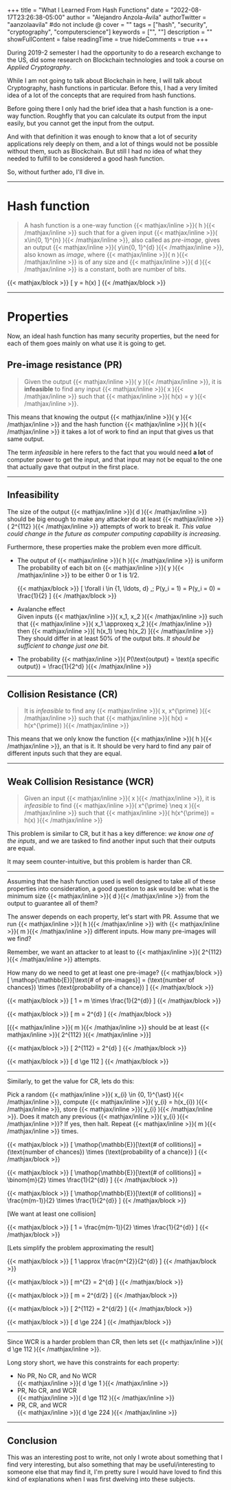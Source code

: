 +++
title = "What I Learned From Hash Functions"
date = "2022-08-17T23:26:38-05:00"
author = "Alejandro Anzola-Ávila"
authorTwitter = "aanzolaavila" #do not include @
cover = ""
tags = ["hash", "security", "cryptography", "computerscience"]
keywords = ["", ""]
description = ""
showFullContent = false
readingTime = true
hideComments = true
+++

During 2019-2 semester I had the opportunity to do a research exchange to the US, did some research on Blockchain technologies and took a course on *Applied Cryptography*.

While I am not going to talk about Blockchain in here, I will talk about Cryptography, hash functions in particular. Before this, I had a very limited idea of a lot of the concepts that are required from hash functions.

Before going there I only had the brief idea that a hash function is a one-way function. Roughfly that you can calculate its output from the input easily, but you cannot get the input from the output.

And with that definition it was enough to know that a lot of security applications rely deeply on them, and a lot of things would not be possible without them, such as Blockchain. But still I had no idea of what they needed to fulfill to be considered a good hash function.

So, without further ado, I'll dive in.

---

# Hash function
> A hash function is a one-way function {{< mathjax/inline >}}\( h \){{< /mathjax/inline >}} such that for a given input {{< mathjax/inline >}}\( x\in\{0, 1\}^{n} \){{< /mathjax/inline >}}, also called as *pre-image*, gives an output {{< mathjax/inline >}}\( y\in\{0, 1\}^{d} \){{< /mathjax/inline >}}, also known as *image*, where {{< mathjax/inline >}}\( n \){{< /mathjax/inline >}} is of any size and {{< mathjax/inline >}}\( d \){{< /mathjax/inline >}} is a constant, both are number of bits.

{{< mathjax/block >}}
\[ y = h(x) \]
{{< /mathjax/block >}}

---

# Properties
Now, an ideal hash function has many security properties, but the need for each of them goes mainly on what use it is going to get.

## Pre-image resistance (PR)
> Given the output {{< mathjax/inline >}}\( y \){{< /mathjax/inline >}}, it is **infeasible** to find any input {{< mathjax/inline >}}\( x \){{< /mathjax/inline >}} such that {{< mathjax/inline >}}\( h(x) = y \){{< /mathjax/inline >}}.

This means that knowing the output {{< mathjax/inline >}}\( y \){{< /mathjax/inline >}} and the hash function {{< mathjax/inline >}}\( h \){{< /mathjax/inline >}} it takes a lot of work to find an input that gives us that same output.

The term *infeasible* in here refers to the fact that you would need **a lot** of computer power to get the input, and that input may not be equal to the one that actually gave that output in the first place.

---

## Infeasibility
The size of the output {{< mathjax/inline >}}\( d \){{< /mathjax/inline >}} should be big enough to make any attacker do at least {{< mathjax/inline >}}\( 2^{112} \){{< /mathjax/inline >}} attempts of work to break it. *This value could change in the future as computer computing capability is increasing*.

Furthermore, these properties make the problem even more difficult.

+ The output of {{< mathjax/inline >}}\( h \){{< /mathjax/inline >}} is uniform \
  The probability of each bit on {{< mathjax/inline >}}\( y \){{< /mathjax/inline >}} to be either 0 or 1 is 1/2.

  {{< mathjax/block >}}
\[ \forall i \in \{1, \ldots, d\} ,\; P(y_i = 1) = P(y_i = 0) = \frac{1}{2} \]
  {{< /mathjax/block >}}

+ Avalanche effect \
  Given inputs {{< mathjax/inline >}}\( x_1, x_2 \){{< /mathjax/inline >}} such that {{< mathjax/inline >}}\( x_1 \approxeq x_2 \){{< /mathjax/inline >}} then
  {{< mathjax/inline >}}\[ h(x_1) \neq h(x_2) \]{{< /mathjax/inline >}}
  They should differ in at least 50% of the output bits. *It should be sufficient to change just one bit.*

+ The probability {{< mathjax/inline >}}\( P(\text{output} = \text{a specific output}) = \frac{1}{2^d} \){{< /mathjax/inline >}}

---

## Collision Resistance (CR)
> It is *infeasible* to find any {{< mathjax/inline >}}\( x, x^{\prime} \){{< /mathjax/inline >}} such that {{< mathjax/inline >}}\( h(x) = h(x^{\prime}) \){{< /mathjax/inline >}}

This means that we only know the function {{< mathjax/inline >}}\( h \){{< /mathjax/inline >}}, an that is it. It should be very hard to find any pair of different inputs such that they are equal.

---

## Weak Collision Resistance (WCR)
> Given an input {{< mathjax/inline >}}\( x \){{< /mathjax/inline >}}, it is *infeasible* to find {{< mathjax/inline >}}\( x^{\prime} \neq x \){{< /mathjax/inline >}} such that {{< mathjax/inline >}}\( h(x^{\prime}) = h(x) \){{< /mathjax/inline >}}

This problem is similar to CR, but it has a key difference: *we know one of the inputs*, and we are tasked to find another input such that their outputs are equal.

It may seem counter-intuitive, but this problem is harder than CR.

---

Assuming that the hash function used is well designed to take all of these properties into consideration, a good question to ask would be: what is the minimum size {{< mathjax/inline >}}\( d \){{< /mathjax/inline >}} from the output to guarantee all of them?

The answer depends on each property, let's start with PR. Assume that we run {{< mathjax/inline >}}\( h \){{< /mathjax/inline >}} with {{< mathjax/inline >}}\( m \){{< /mathjax/inline >}} different inputs. How many pre-images will we find?

Remember, we want an attacker to at least to {{< mathjax/inline >}}\( 2^{112} \){{< /mathjax/inline >}} attempts.

How many do we need to get at least one pre-image?
{{< mathjax/block >}}
\[ \mathop{\mathbb{E}}[\text{# of pre-images}] = (\text{number of chances}) \times (\text{probability of a chance}) \]
{{< /mathjax/block >}}

{{< mathjax/block >}}
\[ 1 = m \times \frac{1}{2^{d}} \]
{{< /mathjax/block >}}

{{< mathjax/block >}}
\[ m = 2^{d} \]
{{< /mathjax/block >}}

[{{< mathjax/inline >}}\( m \){{< /mathjax/inline >}} should be at least {{< mathjax/inline >}}\( 2^{112} \){{< /mathjax/inline >}}]

{{< mathjax/block >}}
\[ 2^{112} = 2^{d} \]
{{< /mathjax/block >}}

{{< mathjax/block >}}
\[ d \ge 112 \]
{{< /mathjax/block >}}

---

Similarly, to get the value for CR, lets do this:

Pick a random {{< mathjax/inline >}}\( x_{i} \in \{0, 1\}^{\ast} \){{< /mathjax/inline >}}, compute {{< mathjax/inline >}}\( y_{i} = h(x_{i}) \){{< /mathjax/inline >}}, store {{< mathjax/inline >}}\( y_{i} \){{< /mathjax/inline >}}. Does it match any previous {{< mathjax/inline >}}\( y_{i} \){{< /mathjax/inline >}}? If yes, then halt. Repeat {{< mathjax/inline >}}\( m \){{< /mathjax/inline >}} times.

{{< mathjax/block >}}
\[ \mathop{\mathbb{E}}[\text{# of collitions}] = (\text{number of chances}) \times (\text{probability of a chance}) \]
{{< /mathjax/block >}}

{{< mathjax/block >}}
\[ \mathop{\mathbb{E}}[\text{# of collitions}] = \binom{m}{2} \times \frac{1}{2^{d}} \]
{{< /mathjax/block >}}

{{< mathjax/block >}}
\[ \mathop{\mathbb{E}}[\text{# of collitions}] = \frac{m(m-1)}{2} \times \frac{1}{2^{d}} \]
{{< /mathjax/block >}}

[We want at least one collision]

{{< mathjax/block >}}
\[ 1 = \frac{m(m-1)}{2} \times \frac{1}{2^{d}} \]
{{< /mathjax/block >}}

[Lets simplify the problem approximating the result]

{{< mathjax/block >}}
\[ 1 \approx \frac{m^{2}}{2^{d}} \]
{{< /mathjax/block >}}

{{< mathjax/block >}}
\[ m^{2} = 2^{d} \]
{{< /mathjax/block >}}

{{< mathjax/block >}}
\[ m = 2^{d/2} \]
{{< /mathjax/block >}}

{{< mathjax/block >}}
\[ 2^{112} = 2^{d/2} \]
{{< /mathjax/block >}}

{{< mathjax/block >}}
\[ d \ge 224 \]
{{< /mathjax/block >}}

---

Since WCR is a harder problem than CR, then lets set {{< mathjax/inline >}}\( d \ge 112 \){{< /mathjax/inline >}}.

Long story short, we have this constraints for each property:

- No PR, No CR, and No WCR \
  {{< mathjax/inline >}}\( d \ge 1 \){{< /mathjax/inline >}}
- PR, No CR, and WCR \
  {{< mathjax/inline >}}\( d \ge 112 \){{< /mathjax/inline >}}
- PR, CR, and WCR \
  {{< mathjax/inline >}}\( d \ge 224 \){{< /mathjax/inline >}}

---

## Conclusion
This was an interesting post to write, not only I wrote about something that I find very interesting, but also something that may be useful/interesting to someone else that may find it, I'm pretty sure I would have loved to find this kind of explanations when I was first dwelving into these subjects.
